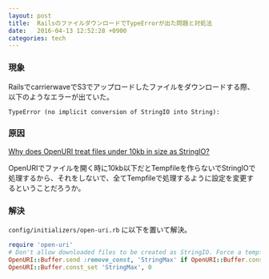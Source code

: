 ```yaml
---
layout: post
title:  RailsのファイルダウンロードでTypeErrorが出た問題と対処法
date:   2016-04-13 12:52:28 +0900
categories: tech
---
```


### 現象

RailsでcarrierwaveでS3でアップロードしたファイルをダウンロードする際、以下のようなエラーが出ていた。

```
TypeError (no implicit conversion of StringIO into String):
```

### 原因

[Why does OpenURI treat files under 10kb in size as StringIO?](http://stackoverflow.com/questions/10496874/why-does-openuri-treat-files-under-10kb-in-size-as-stringio)

OpenURIでファイルを開く時に10kb以下だとTempfileを作らないでStringIOで処理するから、それをしないで、全てTempfileで処理するように設定を変更するということだろうか。

### 解決

`config/initializers/open-uri.rb` に以下を置いて解決。

```rb
require 'open-uri'
# Don't allow downloaded files to be created as StringIO. Force a tempfile to be created.
OpenURI::Buffer.send :remove_const, 'StringMax' if OpenURI::Buffer.const_defined?('StringMax')
OpenURI::Buffer.const_set 'StringMax', 0
```
